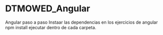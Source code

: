 # DTMOWED_Angular
Angular paso a paso
Instaar las dependencias en los ejercicios de angular
npm install 
ejecutar dentro de cada carpeta.
